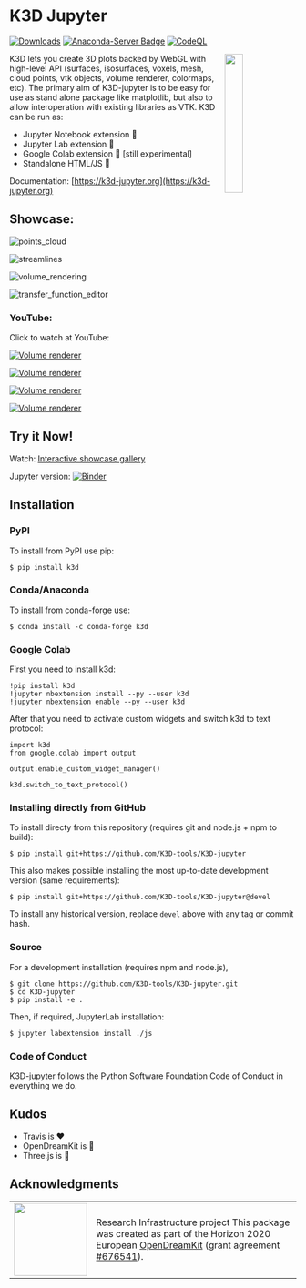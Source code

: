 # K3D Jupyter

[![Downloads](https://pepy.tech/badge/k3d)](https://pepy.tech/project/k3d)
[![Anaconda-Server Badge](https://anaconda.org/conda-forge/k3d/badges/downloads.svg)](https://anaconda.org/conda-forge/k3d)
[![CodeQL](https://github.com/K3D-tools/K3D-jupyter/workflows/CodeQL/badge.svg)](https://github.com/K3D-tools/K3D-jupyter/actions)

<div>

<img src="https://k3d-jupyter.org/_static/logo.png" width="25%" align="right">

K3D lets you create 3D plots backed by WebGL with high-level API (surfaces, isosurfaces, voxels,
mesh, cloud points, vtk objects, volume renderer, colormaps, etc). The primary aim of K3D-jupyter is
to be easy for use as stand alone package like matplotlib, but also to allow interoperation with
existing libraries as VTK. K3D can be run as:

- Jupyter Notebook extension 🚀
- Jupyter Lab extension 🎉
- Google Colab extension 🧪 [still experimental]
- Standalone HTML/JS 📑

Documentation: [https://k3d-jupyter.org](https://k3d-jupyter.org)
</div>


## Showcase:

![points_cloud](imgs/points_cloud.gif)

![streamlines](imgs/streamlines.gif)

![volume_rendering](imgs/vr.gif)

![transfer_function_editor](imgs/tf_edit.gif)

### YouTube:

Click to watch at YouTube:

[![Volume renderer](https://i3.ytimg.com/vi/zCeQ_ZXy_Ps/maxresdefault.jpg)](https://www.youtube.com/watch?v=zCeQ_ZXy_Ps)

[![Volume renderer](https://i3.ytimg.com/vi/9evYSq3ieVs/maxresdefault.jpg)](https://www.youtube.com/watch?v=9evYSq3ieVs)

[![Volume renderer](https://i3.ytimg.com/vi/DbCiauTuJrU/maxresdefault.jpg)](https://www.youtube.com/watch?v=DbCiauTuJrU)

[![Volume renderer](https://i3.ytimg.com/vi/wIbBpUlB5vc/maxresdefault.jpg)](https://www.youtube.com/watch?v=wIbBpUlB5vc)

## Try it Now!

Watch: [Interactive showcase gallery](https://k3d-jupyter.org/gallery/index.html)

Jupyter
version: [![Binder](https://mybinder.org/badge.svg)](https://mybinder.org/v2/gh/K3D-tools/K3D-jupyter/main?filepath=index.ipynb)

## Installation

### PyPI

To install from PyPI use pip:

    $ pip install k3d

### Conda/Anaconda

To install from conda-forge use:

    $ conda install -c conda-forge k3d

### Google Colab

First you need to install k3d:

    !pip install k3d
    !jupyter nbextension install --py --user k3d
    !jupyter nbextension enable --py --user k3d

After that you need to activate custom widgets and switch k3d to text protocol:

    import k3d
    from google.colab import output
    
    output.enable_custom_widget_manager()
    
    k3d.switch_to_text_protocol()

### Installing directly from GitHub

To install directy from this repository (requires git and node.js + npm to build):

    $ pip install git+https://github.com/K3D-tools/K3D-jupyter

This also makes possible installing the most up-to-date development version (same requirements):

    $ pip install git+https://github.com/K3D-tools/K3D-jupyter@devel

To install any historical version, replace `devel` above with any tag or commit hash.

### Source

For a development installation (requires npm and node.js),

    $ git clone https://github.com/K3D-tools/K3D-jupyter.git
    $ cd K3D-jupyter
    $ pip install -e .

Then, if required, JupyterLab installation:

    $ jupyter labextension install ./js

### Code of Conduct

K3D-jupyter follows the Python Software Foundation Code of Conduct in everything we do.

## Kudos

- Travis is ❤️
- OpenDreamKit is 🚀
- Three.js is 🥇

## Acknowledgments

<table class="none">
<tr>
<td>
<img src="http://opendreamkit.org/public/logos/Flag_of_Europe.svg" width="128">
</td>
<td>
Research Infrastructure project
This package was created as part of the Horizon 2020 European
<a href="https://opendreamkit.org/">OpenDreamKit</a>
(grant agreement <a href="https://opendreamkit.org/">#676541</a>).
</td>
</tr>
</table>

